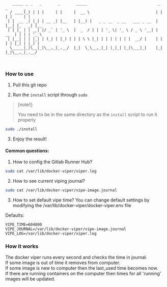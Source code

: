```plaintext
   _____ _ _   _       _       _____                               _    _       _     
  / ____(_) | | |     | |     |  __ \                             | |  | |     | |    
 | |  __ _| |_| | __ _| |__   | |__) |   _ _ __  _ __   ___ _ __  | |__| |_   _| |__  
 | | |_ | | __| |/ _` | '_ \  |  _  / | | | '_ \| '_ \ / _ \ '__| |  __  | | | | '_ \ 
 | |__| | | |_| | (_| | |_) | | | \ \ |_| | | | | | | |  __/ |    | |  | | |_| | |_) |
  \_____|_|\__|_|\__,_|_.__/  |_|  \_\__,_|_| |_|_| |_|\___|_|    |_|  |_|\__,_|_.__/ 
                                                                                      
                                                                                      
```

### How to use

1. Pull this git repo


2. Run the `install` script through `sudo`

> [note!]:
>
> You need to be in the same directory as the `install` script to run it properly

```bash
sudo ./install
```

3. Enjoy the result!

#### Common questions:

1. How to config the Gitlab Runner Hub?

```bash
sudo cat /var/lib/docker-viper/viper.log
```

2. How to see current viping journal?

```bash
sudo cat /var/lib/docker-viper/vipe-image.journal
```

3. How to set default vipe time?
You can change default settings by modifying the 
/var/lib/docker-viper/docker-viper.env file

Defaults:
```dotenv
VIPE_TIME=604800
VIPE_JOURNAL=/var/lib/docker-viper/vipe-image.journal
VIPE_LOG=/var/lib/docker-viper/viper.log
```

### How it works
The docker viper runs every second and checks the time in journal.  
If some image is out of time it removes from computer.  
If some image is new to computer then the last_used time becomes now.  
If there are running containers on the computer then times for all 'running' images will be updated.
